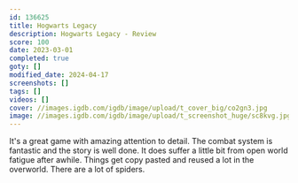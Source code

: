 ```yaml
---
id: 136625
title: Hogwarts Legacy
description: Hogwarts Legacy - Review
score: 100
date: 2023-03-01
completed: true
goty: []
modified_date: 2024-04-17
screenshots: []
tags: []
videos: []
cover: //images.igdb.com/igdb/image/upload/t_cover_big/co2gn3.jpg
image: //images.igdb.com/igdb/image/upload/t_screenshot_huge/sc8kvg.jpg
---
```

It's a great game with amazing attention to detail. The combat system is fantastic and the story is well done. It does suffer a little bit from open world fatigue after awhile. Things get copy pasted and reused a lot in the overworld. There are a lot of spiders.